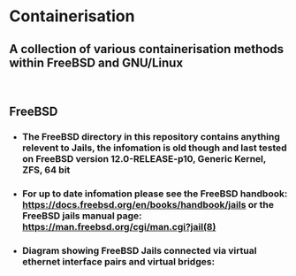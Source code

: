 # Containerisation

## A collection of various containerisation methods within FreeBSD and GNU/Linux

<br>

## FreeBSD

- ### The FreeBSD directory in this repository contains anything relevent to Jails, the infomation is old though and last tested on FreeBSD version 12.0-RELEASE-p10, Generic Kernel, ZFS, 64 bit

- ### For up to date infomation please see the FreeBSD handbook: https://docs.freebsd.org/en/books/handbook/jails or the FreeBSD jails manual page: https://man.freebsd.org/cgi/man.cgi?jail(8)

- ### Diagram showing FreeBSD Jails connected via virtual ethernet interface pairs and virtual bridges: 
